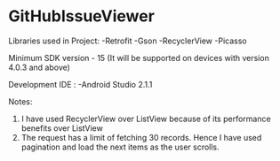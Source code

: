 # GitHubIssueViewer

Libraries used in Project:
-Retrofit 
-Gson
-RecyclerView
-Picasso

Minimum SDK version  - 15 (It will be supported on devices with version 4.0.3 and above)

Development IDE :
-Android Studio 2.1.1

Notes:
1. I have used RecyclerView over ListView because of its performance benefits over ListView
2. The request has a limit of fetching 30 records. Hence I have used pagination and load the next items as the user scrolls.

